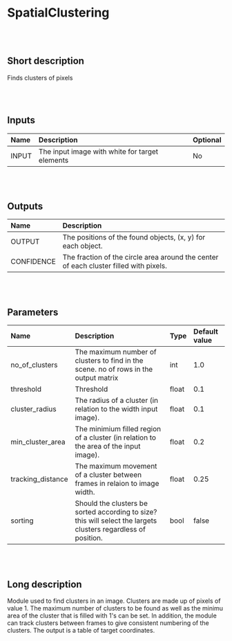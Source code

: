 # SpatialClustering


<br><br>
## Short description

Finds clusters of pixels

<br><br>

## Inputs

|Name|Description|Optional|
|:----|:-----------|:-------|
|INPUT|The input image with white for target elements|No|

<br><br>

## Outputs

|Name|Description|
|:----|:-----------|
|OUTPUT|The positions of the found objects, (x, y) for each object.|
|CONFIDENCE|The fraction of the circle area around the center of each cluster filled with pixels.|

<br><br>

## Parameters

|Name|Description|Type|Default value|
|:----|:-----------|:----|:-------------|
|no_of_clusters|The maximum number of clusters to find in the scene. no of rows in the output matrix|int|1.0|
|threshold|Threshold|float|0.1|
|cluster_radius|The radius of a cluster (in relation to the width input image).|float|0.1|
|min_cluster_area|The minimium filled region of a cluster (in relation to the area of the input image).|float|0.2|
|tracking_distance|The maximum movement of a cluster between frames in relaion to image width.|float|0.25|
|sorting|Should the clusters be sorted according to size? this will select the largets clusters regardless of position.|bool|false|

<br><br>
## Long description
Module used to find clusters in an image. Clusters are made up of pixels of value 1. The maximum number of clusters to be found as well as the minimu area 
        of the cluster that is filled with 1's can be set. In addition, the module can track clusters between frames to give consistent numbering of the clusters.
        The output is a table of target coordinates.